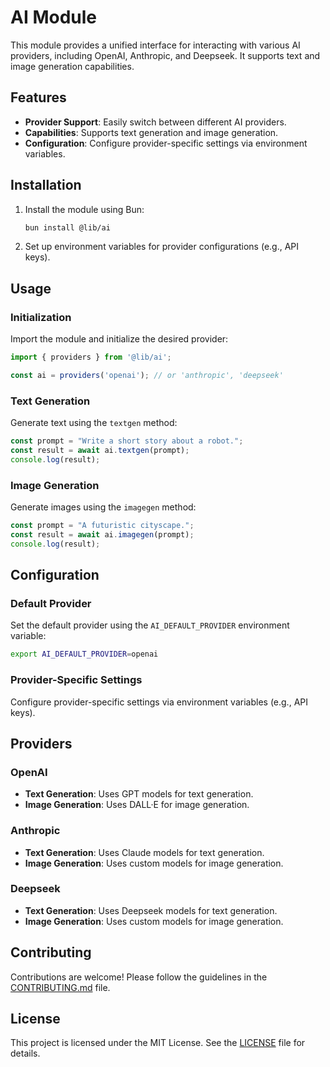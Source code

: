 # AI Module

This module provides a unified interface for interacting with various AI providers, including OpenAI, Anthropic, and Deepseek. It supports text and image generation capabilities.

## Features

- **Provider Support**: Easily switch between different AI providers.
- **Capabilities**: Supports text generation and image generation.
- **Configuration**: Configure provider-specific settings via environment variables.

## Installation

1. Install the module using Bun:

   ```bash
   bun install @lib/ai
   ```

2. Set up environment variables for provider configurations (e.g., API keys).

## Usage

### Initialization

Import the module and initialize the desired provider:

```typescript
import { providers } from '@lib/ai';

const ai = providers('openai'); // or 'anthropic', 'deepseek'
```

### Text Generation

Generate text using the `textgen` method:

```typescript
const prompt = "Write a short story about a robot.";
const result = await ai.textgen(prompt);
console.log(result);
```

### Image Generation

Generate images using the `imagegen` method:

```typescript
const prompt = "A futuristic cityscape.";
const result = await ai.imagegen(prompt);
console.log(result);
```

## Configuration

### Default Provider

Set the default provider using the `AI_DEFAULT_PROVIDER` environment variable:

```bash
export AI_DEFAULT_PROVIDER=openai
```

### Provider-Specific Settings

Configure provider-specific settings via environment variables (e.g., API keys).

## Providers

### OpenAI

- **Text Generation**: Uses GPT models for text generation.
- **Image Generation**: Uses DALL·E for image generation.

### Anthropic

- **Text Generation**: Uses Claude models for text generation.
- **Image Generation**: Uses custom models for image generation.

### Deepseek

- **Text Generation**: Uses Deepseek models for text generation.
- **Image Generation**: Uses custom models for image generation.

## Contributing

Contributions are welcome! Please follow the guidelines in the [CONTRIBUTING.md](CONTRIBUTING.md) file.

## License

This project is licensed under the MIT License. See the [LICENSE](LICENSE) file for details.
